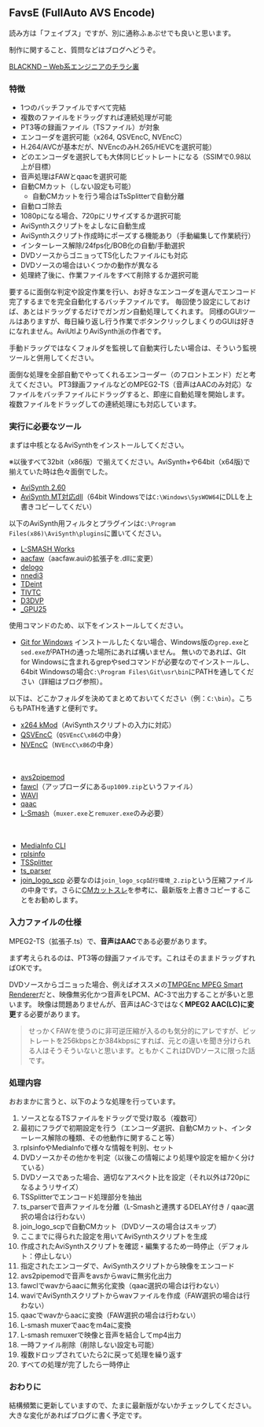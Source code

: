 ## FavsE (FullAuto AVS Encode)

読み方は「フェイブス」ですが、別に通称ふぁぶせでも良いと思います。

制作に関すること、質問などはブログへどうぞ。

[BLACKND – Web系エンジニアのチラシ裏](https://blacknd.com/)

### 特徴

- 1つのバッチファイルですべて完結
- 複数のファイルをドラッグすれば連続処理が可能
- PT3等の録画ファイル（TSファイル）が対象
- エンコーダを選択可能（x264, QSVEncC, NVEncC）
- H.264/AVCが基本だが、NVEncのみH.265/HEVCを選択可能）
- どのエンコーダを選択しても大体同じビットレートになる（SSIMで0.98以上が目標）
- 音声処理はFAWとqaacを選択可能
- 自動CMカット（しない設定も可能）
  - 自動CMカットを行う場合はTsSplitterで自動分離
- 自動ロゴ除去
- 1080pになる場合、720pにリサイズするか選択可能
- AviSynthスクリプトをよしなに自動生成
- AviSynthスクリプト作成時にポーズする機能あり（手動編集して作業続行）
- インターレース解除/24fps化/BOB化の自動/手動選択
- DVDソースからゴニョってTS化したファイルにも対応
- DVDソースの場合はいくつかの動作が異なる
- 処理終了後に、作業ファイルをすべて削除するか選択可能

要するに面倒な判定や設定作業を行い、お好きなエンコーダを選んでエンコード完了するまでを完全自動化するバッチファイルです。
毎回使う設定にしておけば、あとはドラッグするだけでガンガン自動処理してくれます。
同様のGUIツールはありますが、毎日繰り返し行う作業でボタンクリックしまくりのGUIは好きになれません。AviUtlよりAviSynth派の作者です。

手動ドラッグではなくフォルダを監視して自動実行したい場合は、そういう監視ツールと併用してください。

面倒な処理を全部自動でやってくれるエンコーダー（のフロントエンド）だと考えてください。
PT3録画ファイルなどのMPEG2-TS（音声はAACのみ対応）なファイルをバッチファイルにドラッグすると、即座に自動処理を開始します。
複数ファイルをドラッグしての連続処理にも対応しています。

### 実行に必要なツール

まずは中核となるAviSynthをインストールしてください。

※以後すべて32bit（x86版）で揃えてください。AviSynth+や64bit（x64版)で揃えていた時は色々面倒でした。

- [AviSynth 2.60](https://sourceforge.net/projects/avisynth2/files/AviSynth%202.6/AviSynth%202.6.0/)
- [AviSynth MT対応dll](https://forum.doom9.org/showthread.php?t=148782)（64bit Windowsでは`C:\Windows\SysWOW64`にDLLを上書きコピーしてくだい）

以下のAviSynth用フィルタとプラグインは`C:\Program Files(x86)\AviSynth\plugins`に置いてください。

- [L-SMASH Works](http://pop.4-bit.jp/?page_id=7929)
- [aacfaw](http://www.rutice.net/)（aacfaw.auiの拡張子を.dllに変更）
- [delogo](https://github.com/makiuchi-d/delogo-avisynth/releases)
- [nnedi3](https://forum.doom9.org/showthread.php?t=170083)
- [TDeint](http://avisynth.nl/index.php/TDeint)
- [TIVTC](http://avisynth.nl/index.php/TIVTC)
- [D3DVP](https://github.com/nekopanda/D3DVP/releases)
- [_GPU25](http://www.avisynth.info/?GPU%E3%83%97%E3%83%A9%E3%82%B0%E3%82%A4%E3%83%B3)

使用コマンドのため、以下をインストールしてください。

- [Git for Windows](https://gitforwindows.org/)
インストールしたくない場合、Windows版の`grep.exe`と`sed.exe`がPATHの通った場所にあれば構いません。
無いのであれば、GIt for Windowsに含まれるgrepやsedコマンドが必要なのでインストールし、64bit Windowsの場合`C:\Program Files\Git\usr\bin`にPATHを通してください（詳細はブログ参照）。

以下は、どこかフォルダを決めてまとめておいてください（例：`C:\bin`）。こちらもPATHを通すと便利です。

- [x264 kMod](http://komisar.gin.by/)（AviSynthスクリプトの入力に対応）
- [QSVEncC](https://onedrive.live.com/?cid=6bdd4375ac8933c6&id=6BDD4375AC8933C6%21482&lor=shortUrl)（`QSVEncC\x86`の中身）
- [NVEncC](https://onedrive.live.com/?id=6BDD4375AC8933C6%212293&cid=6BDD4375AC8933C6)（`NVEncC\x86`の中身）

　
- [avs2pipemod](https://github.com/chikuzen/avs2pipemod/releases)
- [fawcl](http://www2.wazoku.net/2sen/friioup/)（アップローダにある`up1009.zip`というファイル）
- [WAVI](https://forum.doom9.org/showthread.php?t=161639)
- [qaac](https://sites.google.com/site/qaacpage/cabinet)
- [L-Smash](http://pop.4-bit.jp/?page_id=7920)（`muxer.exe`と`remuxer.exe`のみ必要）

　
- [MediaInfo CLI](https://mediaarea.net/en/MediaInfo/Download/Windows)
- [rplsinfo](https://web.archive.org/web/20180309090449/http://saysaysay.net/rplstool)
- [TSSplitter](https://www.videohelp.com/software/TSSplitter)
- [ts_parser](https://onedrive.live.com/?cid=8658EC275D9699D5&id=8658EC275D9699D5!1696)
- [join_logo_scp](http://www1.axfc.net/u/3506121.zip)
必要なのは`join_logo_scp試行環境_2.zip`という圧縮ファイルの中身です。さらに[CMカットスレ](https://mevius.5ch.net/test/read.cgi/avi/1531949212/)を参考に、最新版を上書きコピーすることをお勧めします。

### 入力ファイルの仕様

MPEG2-TS（拡張子.ts）で、**音声はAAC**である必要があります。

まず考えられるのは、PT3等の録画ファイルです。これはそのままドラッグすればOKです。

DVDソースからゴニョった場合、例えばオススメの[TMPGEnc MPEG Smart Renderer](http://tmpgenc.pegasys-inc.com/ja/product/tmsr5.html)だと、映像無劣化かつ音声をLPCM、AC-3で出力することが多いと思います。
映像は問題ありませんが、音声はAC-3ではなく**MPEG2 AAC(LC)に変更**する必要があります。

> せっかくFAWを使うのに非可逆圧縮が入るのも気分的にアレですが、ビットレートを256kbpsとか384kbpsにすれば、元との違いを聞き分けられる人はそうそういないと思います。ともかくこれはDVDソースに限った話です。

### 処理内容

おおまかに言うと、以下のような処理を行っています。

1. ソースとなるTSファイルをドラッグで受け取る（複数可）
1. 最初にフラグで初期設定を行う（エンコーダ選択、自動CMカット、インターレース解除の種類、その他動作に関すること等）
1. rplsinfoやMediaInfoで様々な情報を判別、セット
1. DVDソースかその他かを判定（以後この情報により処理や設定を細かく分けている）
1. DVDソースであった場合、適切なアスペクト比を設定（それ以外は720pになるようリサイズ）
1. TSSplitterでエンコード処理部分を抽出
1. ts_parserで音声ファイルを分離（L-Smashと連携するDELAY付き / qaac選択の場合は行わない）
1. join_logo_scpで自動CMカット（DVDソースの場合はスキップ）
1. ここまでに得られた設定を用いてAviSynthスクリプトを生成
1. 作成されたAviSynthスクリプトを確認・編集するため一時停止（デフォルト：停止しない）
1. 指定されたエンコーダで、AviSynthスクリプトから映像をエンコード
1. avs2pipemodで音声をavsからwavに無劣化出力
1. fawclでwavからaacに無劣化変換（qaac選択の場合は行わない）
1. waviでAviSynthスクリプトからwavファイルを作成（FAW選択の場合は行わない）
1. qaacでwavからaacに変換（FAW選択の場合は行わない）
1. L-smash muxerでaacをm4aに変換
1. L-smash remuxerで映像と音声を結合してmp4出力
1. 一時ファイル削除（削除しない設定も可能）
1. 複数ドロップされていたら2に戻って処理を繰り返す
1. すべての処理が完了したら一時停止

### おわりに

結構頻繁に更新していますので、たまに最新版がないかチェックしてください。
大きな変化があればブログに書く予定です。
